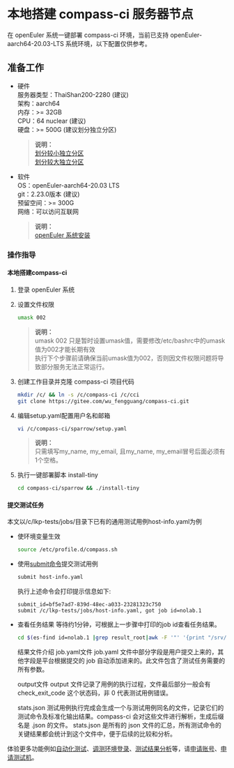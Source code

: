# 本地搭建 compass-ci 服务器节点

在 openEuler 系统一键部署 compass-ci 环境，当前已支持 openEuler-aarch64-20.03-LTS 系统环境，以下配置仅供参考。

## 准备工作
- 硬件    
	服务器类型：ThaiShan200-2280 (建议)    
	架构：aarch64    
	内存：>= 32GB    
	CPU：64 nuclear (建议)    
	硬盘：>= 500G (建议划分独立分区)    
	
	>**说明：**    
	>[划分较小独立分区](https://gitee.com/wu_fengguang/compass-ci/blob/master/sparrow/1-storage/small)    
	>[划分较大独立分区](https://gitee.com/wu_fengguang/compass-ci/blob/master/sparrow/1-storage/large)    

- 软件    
	OS：openEuler-aarch64-20.03 LTS    
	git：2.23.0版本 (建议)    
	预留空间：>= 300G    
	网络：可以访问互联网    
	
	>**说明：**    
	>[openEuler 系统安装](https://openeuler.org/zh/docs/20.03_LTS/docs/Installation/%E5%AE%89%E8%A3%85%E5%87%86%E5%A4%87.html)

### 操作指导

#### 本地搭建compass-ci

1. 登录 openEuler 系统

2. 设置文件权限
	```bash
	umask 002
	```

	>**说明：**   
	>umask 002 只是暂时设置umask值，需要修改/etc/bashrc中的umask值为002才能长期有效    
	>执行下个步骤前请确保当前umask值为002，否则因文件权限问题将导致部分服务无法正常运行。   

3. 创建工作目录并克隆 compass-ci 项目代码
	```bash
	mkdir /c/ && ln -s /c/compass-ci /c/cci
	git clone https://gitee.com/wu_fengguang/compass-ci.git
	```
	
4. 编辑setup.yaml配置用户名和邮箱
	```bash
	vi /c/compass-ci/sparrow/setup.yaml
	```

	>**说明：**   
	>只需填写my_name, my_email, 且my_name, my_email冒号后面必须有1个空格。    

5. 执行一键部署脚本 install-tiny
	```bash
	cd compass-ci/sparrow && ./install-tiny
	```

#### 提交测试任务
本文以/c/lkp-tests/jobs/目录下已有的通用测试用例host-info.yaml为例
- 使环境变量生效
	```bash
	source /etc/profile.d/compass.sh
	```

- 使用[submit命令](https://gitee.com/wu_fengguang/compass-ci/blob/master/doc/manual/submit-job.zh.md)提交测试用例
	```bash
	submit host-info.yaml
	```

	执行上述命令会打印提示信息如下:
	```
	submit_id=bf5e7ad7-839d-48ec-a033-23281323c750
	submit /c/lkp-tests/jobs/host-info.yaml, got job id=nolab.1
	```

- 查看任务结果
等待约1分钟，可根据上一步骤中打印的job id查看任务结果。
	```bash
	cd $(es-find id=nolab.1 |grep result_root|awk -F '"' '{print "/srv/"$4}') && ls
	```

	结果文件介绍
	job.yaml文件
	job.yaml 文件中部分字段是用户提交上来的，其他字段是平台根据提交的 job 自动添加进来的。此文件包含了测试任务需要的所有参数。

	output文件
	output 文件记录了用例的执行过程，文件最后部分一般会有 check_exit_code 这个状态码，非 0 代表测试用例错误。

	stats.json
	测试用例执行完成会生成一个与测试用例同名的文件，记录它们的测试命令及标准化输出结果。compass-ci 会对这些文件进行解析，生成后缀名是 .json 的文件。
	stats.json 是所有的 json 文件的汇总，所有测试命令的关键结果都会统计到这个文件中，便于后续的比较和分析。

体验更多功能例如[自动化测试](https://gitee.com/wu_fengguang/compass-ci/blob/master/doc/manual/test-oss-project.zh.md)、[调测环境登录](https://gitee.com/wu_fengguang/compass-ci/blob/master/doc/manual/log-in-machine-debug.md)、[测试结果分析](https://gitee.com/wu_fengguang/compass-ci/blob/master/doc/manual/compare-results.zh.md)等，请[申请账号](https://gitee.com/wu_fengguang/compass-ci/blob/master/doc/manual/apply-account.zh.md)、[申请测试机](https://gitee.com/wu_fengguang/compass-ci/blob/master/doc/manual/borrow-machine.zh.md)。
